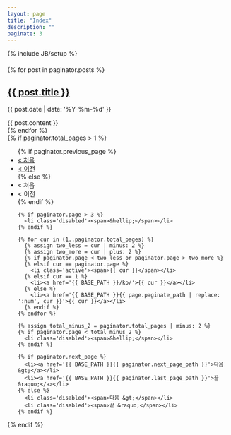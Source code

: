 ```yaml
---
layout: page
title: "Index"
description: ""
paginate: 3
---
```

{% include JB/setup %}



<div class='row' style='margin-top: 20px;'>

<div class='col-sm-10 col-sm-offset-1'>
  {% for post in paginator.posts %}
  <div class='panel panel-default'>
    <div class='panel-heading'>
      <h2 class='posts-title'><a href='{{ BASE_PATH }}{{ post.url }}'>{{ post.title }}</a></h2>
      <p class='posts-date'>{{ post.date | date: '%Y-%m-%d' }}</p>
    </div>
    <div class='panel-body'>
      {{ post.content }}
    </div>
  </div>
  {% endfor %}
</div>

<div class='col-xs-12 text-center'>
  {% if paginator.total_pages > 1 %}
  <ul class='pagination'>
    {% if paginator.previous_page %}
      <li><a href='{{ BASE_PATH }}{{ paginator.first_page_path }}'>&laquo; 처음</a></li>
      <li><a href='{{ BASE_PATH }}{{ paginator.previous_page_path }}'>&lt; 이전</a></li>
    {% else %}
      <li class='disabled'><span>&laquo; 처음</span></li>
      <li class='disabled'><span>&lt; 이전</span></li>
    {% endif %}

    {% if paginator.page > 3 %}
      <li class='disabled'><span>&hellip;</span></li>
    {% endif %}

    {% for cur in (1..paginator.total_pages) %}
      {% assign two_less = cur | minus: 2 %}
      {% assign two_more = cur | plus: 2 %}
      {% if paginator.page < two_less or paginator.page > two_more %}
      {% elsif cur == paginator.page %}
        <li class='active'><span>{{ cur }}</span></li>
      {% elsif cur == 1 %}
        <li><a href='{{ BASE_PATH }}/ko/'>{{ cur }}</a></li>
      {% else %}
        <li><a href='{{ BASE_PATH }}{{ page.paginate_path | replace: ':num', cur }}'>{{ cur }}</a></li>
      {% endif %}
    {% endfor %}

    {% assign total_minus_2 = paginator.total_pages | minus: 2 %}
    {% if paginator.page < total_minus_2 %}
      <li class='disabled'><span>&hellip;</span></li>
    {% endif %}

    {% if paginator.next_page %}
      <li><a href='{{ BASE_PATH }}{{ paginator.next_page_path }}'>다음 &gt;</a></li>
      <li><a href='{{ BASE_PATH }}{{ paginator.last_page_path }}'>끝 &raquo;</a></li>
    {% else %}
      <li class='disabled'><span>다음 &gt;</span></li>
      <li class='disabled'><span>끝 &raquo;</span></li>
    {% endif %}
  </ul>
  {% endif %}
</div>

</div>